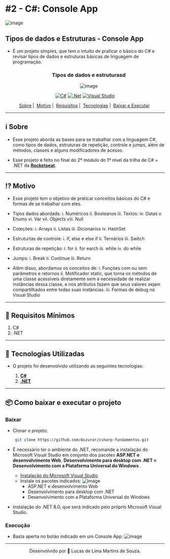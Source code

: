 # #2 - C#: Console App
![image](https://github.com/Aszurar/csharp-estruturas-e-tipos-de-dados/assets/64987824/20450652-85da-4443-bb29-a5f417636b58)



## Tipos de dados e Estruturas - Console App

- É um projeto simples, que tem o intuito de praticar o básico do C# e revisar tipos de dados e estruturas básicas de linguagem de programação.


  <div align="center">
    <h3>Tipos de dados e estruturasd</h3>
    
    ![image](https://github.com/Aszurar/csharp-estruturas-e-tipos-de-dados/assets/64987824/d849f378-2677-4931-bafd-6361d7ad5d28)


  </div>

<div align="center">

  [![C#](https://img.shields.io/badge/c%23-%23239120.svg?style=for-the-badge&logo=csharp&logoColor=white)](https://learn.microsoft.com/pt-br/dotnet/csharp/) [![.Net](https://img.shields.io/badge/.NET-5C2D91?style=for-the-badge&logo=.net&logoColor=white)](https://dotnet.microsoft.com/pt-br/) [![Visual Studio](https://img.shields.io/badge/Visual%20Studio-5C2D91.svg?style=for-the-badge&logo=visual-studio&logoColor=white)](https://visualstudio.microsoft.com/pt-br/)
  
</div> 
       
<div align="center">
          <a href="#information_source-sobre">Sobre</a>&nbsp;|&nbsp;
          <a href="#interrobang-motivo">Motivo</a>&nbsp;|&nbsp;
          <a href="#seedling-requisitos-mínimos">Requisitos</a>&nbsp;|&nbsp;
          <a href="#rocket-tecnologias-utilizadas">Tecnologias</a>&nbsp;|&nbsp;
          <a href="#package-como-baixar-e-executar-o-projeto">Baixar e Executar</a>&nbsp;
        </h2>
</div>

---

## :information_source: Sobre

- Esse projeto aborda as bases para se trabalhar com a linguagem C#, como tipos de dados, estruturas de repetição, controle e jumps, além de métodos, classes e alguns modificadores de acesso.

- Esse projeto é feito no final do 2º módulo do 1º nível da trilha de C# + .NET da **[Rocketseat](https://www.rocketseat.com.br/)**.
---

## :interrobang: Motivo

- Esse projeto tem o objetivo de praticar conceitos básicos do C# e formas de se trabalhar com eles.
- Tipos dados abordads:
   i. Numéricos
  ii. Booleanos
 iii. Textos: 
  iv. Datas
   v. Enums
  vi. Var
 vii. Objects
viii. Null

- Coleções:
  i. Arrays
 ii. Listas
iii. Dicionários
 iv. HashSet

- Estruturtas de controle:
   i. if, else e else if
  ii. Ternários
 iii. Switch

- Estruturas de repetição:
  i. for
 ii. for earch
iii. while
 iv. do while

 - Jumps:
   i. Break
  ii. Continue
 iii. Return

- Além disso, abordamos os conceitos de:
   i. Funções com ou sem parâmetros e retornos
  ii. Motificador static, que torna os métodos de uma classe acessíveis diretamente sem a necessidade de realizar instâncias dessa classe, e nos atributos fazem que seus valores sejam compartilhados entre todas suas instâncias. 
 iii. Formas de debug no Visual Studio


---

## :seedling: Requisitos Mínimos

  1. C#
  2. .NET

---

## :rocket: Tecnologias Utilizadas

- O projeto foi desenvolvido utilizando as seguintes tecnologias:

  1. **[C#](https://learn.microsoft.com/pt-br/dotnet/csharp/)**
  2. **[.NET](https://dotnet.microsoft.com/pt-br/)**

---

## :package: Como baixar e executar o projeto

### Baixar

- Clonar o projeto:

  ```bash
   git clone https://github.com/Aszurar/csharp-fundamentos.git
  ```

- É necessário ter o ambiente do .NET, recomande a instalação do Microsoft Visual Studio em conjunto dos pacotes **ASP.NET e desenvolvimento Web**, **Desenvolvimento para desktop com .NET** e **Desenvolvimento com a Plataforma Universal do Windows** .
  - [Instalação do Microsoft Visual Studio](https://visualstudio.microsoft.com/pt-br/)
  - Instale os pacotes indicados: 
     ![image](https://github.com/Aszurar/csharp-fundamentos/assets/64987824/5e7c8859-8480-4ad0-bc2d-d2557a63e949)
      - ASP.NET e desenvolvimento Web
      - Desenvolvimento para desktop com .NET
      - Desenvolvimento com a Plataforma Universal do Windows

- Instalação do .NET 8.0, que será indicado pelo próprio Microsoft Visual Studio.

### Execução

- Basta aperta no botão indicado em um Console App:
  ![image](https://github.com/Aszurar/csharp-fundamentos/assets/64987824/306599f2-2df4-430a-9ad0-581068e4ea75)


---

<div align="center">

Desenvolvido por :star2: Lucas de Lima Martins de Souza.

</div>
